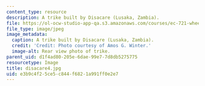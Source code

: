 ```yaml
---
content_type: resource
description: A trike built by Disacare (Lusaka, Zambia).
file: https://ol-ocw-studio-app-qa.s3.amazonaws.com/courses/ec-721-wheelchair-design-in-developing-countries-spring-2009/e3b9c4f25ce5c844f6821a991ff0e2e7_disacare4.jpg
file_type: image/jpeg
image_metadata:
  caption: A trike built by Disacare (Lusaka, Zambia).
  credit: 'Credit: Photo courtesy of Amos G. Winter.'
  image-alt: Rear view photo of trike.
parent_uid: d1f4ad80-205e-6dae-99e7-7d8db5275775
resourcetype: Image
title: disacare4.jpg
uid: e3b9c4f2-5ce5-c844-f682-1a991ff0e2e7
---
```

